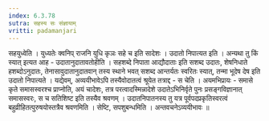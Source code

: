 ```yaml
---
index: 6.3.78
sutra: सहस्य सः संज्ञायाम्
vritti: padamanjari
---
```


  सहयुध्वेति । युध्यतेः क्वनिप् राजनि युधि कृञः सहे च इति सादेशः ।  उदातो निपात्यत इति । अन्यथा तु किं स्यात् इत्यत आह - उदातानुदातावतोहीति । सहशब्दे निपाता आद्यौदाताः इति सशब्द उदातः, शेषनिधाते हशब्दोऽनुदातः, तेनासावुदातानुदातवान् तस्य स्थाने भवत् सशब्द आन्तर्यतः स्वरितः स्यात्, तन्मा भूदेष देष इति उदातो निपात्यते । यद्येवम्, अव्ययीभावेऽपि तस्यैवोदातत्वं श्रूयेत तत्राद्द - स चेति । अयमभिप्रायः - समासे कृते समासस्वरश्च प्राप्नोति, अयं चादेशः, तत्र परत्वादस्मिन्नादेशे उदातेऽभिनिर्वृते पुनः प्रसङ्गविज्ञानात् समासस्वरः, स च सतिशिष्ट इति तस्यैव श्रवणम् । उदातनिपातनस्य तु यत्र पूर्वपदप्रकृतिस्वरत्वं बहुव्रीहितत्पुरुषयोस्तत्रैव श्रवणमिति । सेष्टि, सपशुबन्धमिति । अन्तवचनेऽव्ययीभावः ॥